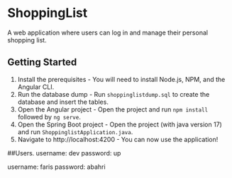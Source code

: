 # ShoppingList
A web application where users can log in and manage their personal shopping list.


## Getting Started

1. Install the prerequisites - You will need to install Node.js, NPM, and the Angular CLI.  
2. Run the database dump - Run `shoppinglistdump.sql` to create the database and insert the tables.  
3. Open the Angular project - Open the project and run `npm install` followed by `ng serve`. 
4. Open the Spring Boot project - Open the project (with java version 17) and run `ShoppinglistApplication.java`. 
5. Navigate to http://localhost:4200 - You can now use the application!  

##Users. 
username: dev
password: up 
  
username: faris
password: abahri  
